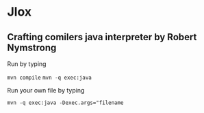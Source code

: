 # Jlox

## Crafting comilers java interpreter by Robert Nymstrong

Run by typing

`mvn compile`
`mvn -q exec:java`

Run your own file by typing

`mvn -q exec:java -Dexec.args="filename`
